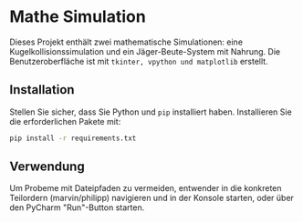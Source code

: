 # Mathe Simulation

Dieses Projekt enthält zwei mathematische Simulationen: eine Kugelkollisionssimulation und ein Jäger-Beute-System mit Nahrung. Die Benutzeroberfläche ist mit `tkinter, vpython und matplotlib` erstellt.

## Installation

Stellen Sie sicher, dass Sie Python und `pip` installiert haben. Installieren Sie die erforderlichen Pakete mit:

```bash
pip install -r requirements.txt
```

## Verwendung

Um Probeme mit Dateipfaden zu vermeiden, entwender in die konkreten Teilordern (marvin/philipp) navigieren und in der Konsole starten, oder über den PyCharm "Run"-Button starten.
